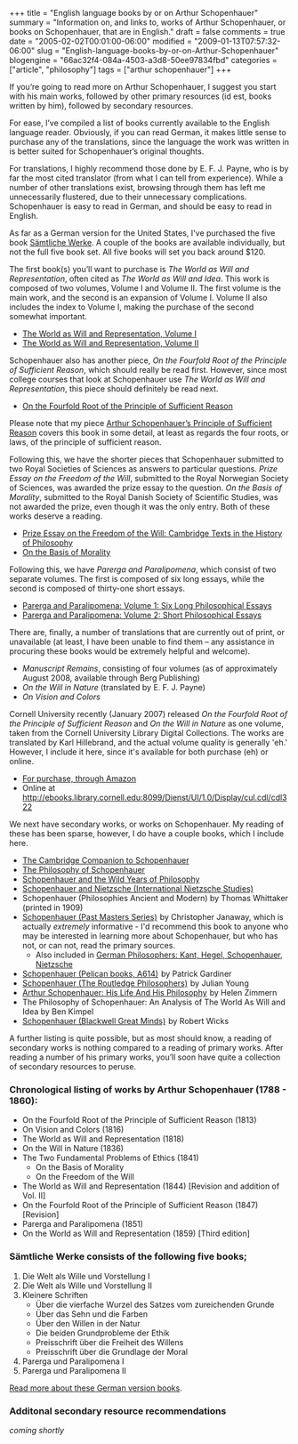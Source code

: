 +++
title = "English language books by or on Arthur Schopenhauer"
summary = "Information on, and links to, works of Arthur Schopenhauer, or books on Schopenhauer, that are in English."
draft = false
comments = true
date = "2005-02-02T00:01:00-06:00"
modified = "2009-01-13T07:57:32-06:00"
slug = "English-language-books-by-or-on-Arthur-Schopenhauer"
blogengine = "66ac32f4-084a-4503-a3d8-50ee97834fbd"
categories = ["article", "philosophy"]
tags = ["arthur schopenhauer"]
+++

<p>
If you&rsquo;re going to read more on Arthur Schopenhauer, I suggest you start with his main works, followed by other primary resources (id est, books written by him), followed by secondary resources. 
</p>
<p>
For ease, I&rsquo;ve compiled a list of books currently available to the English language reader. Obviously, if you can read German, it makes little sense to purchase any of the translations, since the language the work was written in is better suited for Schopenhauer&rsquo;s original thoughts. 
</p>
<!--more-->
<p>
For translations, I highly recommend those done by E. F. J. Payne, who is by far the most cited translator (from what I can tell from experience). While a number of other translations exist, browsing through them has left me unnecessarily flustered, due to their unnecessary complications. Schopenhauer is easy to read in German, and should be easy to read in English.<!--adsense--> 
</p>
<p>
As far as a German version for the United States, I&#39;ve purchased the five book <span><a href="http://www.amazon.com/gp/redirect.html?link_code=ur2&amp;tag=strivinglifen-20&amp;camp=1789&amp;creative=9325&amp;location=%2FS%25e4mtliche-Werke-Bd-Arthur-Schopenhauer%2Fdp%2F3518097377" onclick="window.open(this.href);return false;">S&auml;mtliche Werke</a></span>. A couple of the books are available individually, but not the full five book set. All five books will set you back around $120. 
</p>
<p>
The first book(s) you&rsquo;ll want to purchase is <em>The World as Will and Representation</em>, often cited as <em>The World as Will and Idea</em>. This work is composed of two volumes, Volume I and Volume II. The first volume is the main work, and the second is an expansion of Volume I. Volume II also includes the index to Volume I, making the purchase of the second somewhat important. 
</p>
<ul>
	<li><a href="http://www.amazon.com/gp/redirect.html?link_code=ur2&amp;tag=strivinglifen-20&amp;camp=1789&amp;creative=9325&amp;location=%2FWorld-As-Will-Representation-1%2Fdp%2F0486217612%2Fsr%3D8-1%2Fqid%3D1157390746%2Fref%3Dpd_bbs_1" onclick="window.open(this.href);return false;">The World as Will and Representation, Volume I</a></li>
	<li><a href="http://www.amazon.com/gp/redirect.html?link_code=ur2&amp;tag=strivinglifen-20&amp;camp=1789&amp;creative=9325&amp;location=%2FWorld-As-Will-Representation-2%2Fdp%2F0486217620%2Fsr%3D8-2%2Fqid%3D1157390746%2Fref%3Dpd_bbs_2" onclick="window.open(this.href);return false;">The World as Will and Representation, Volume II</a></li>
</ul>
<p>
Schopenhauer also has another piece, <em>On the Fourfold Root of the Principle of Sufficient Reason</em>, which should really be read first. However, since most college courses that look at Schopenhauer use <em>The World as Will and Representation</em>, this piece should definitely be read next. 
</p>
<ul>
	<li><a href="http://www.amazon.com/gp/redirect.html?link_code=ur2&amp;tag=strivinglifen-20&amp;camp=1789&amp;creative=9325&amp;location=%2FFourfold-Principle-Sufficient-Library-Philosophy%2Fdp%2F0875482015%2Fsr%3D1-1%2Fqid%3D1157391383%2Fref%3Dpd_bbs_1" onclick="window.open(this.href);return false;">On the Fourfold Root of the Principle of Sufficient Reason</a></li>
</ul>
<p>
Please note that my piece <a href="http://strivinglife.net/wordpress/2005/06/01/64/arthur-schopenhauers-principle-of-sufficient-reason/">Arthur Schopenhauer&rsquo;s Principle of Sufficient Reason</a> covers this book in some detail, at least as regards the four roots, or laws, of the principle of sufficient reason. 
</p>
<p>
Following this, we have the shorter pieces that Schopenhauer submitted to two Royal Societies of Sciences as answers to particular questions. <em>Prize Essay on the Freedom of the Will</em>, submitted to the Royal Norwegian Society of Sciences, was awarded the prize essay to the question. <em>On the Basis of Morality</em>, submitted to the Royal Danish Society of Scientific Studies, was not awarded the prize, even though it was the only entry. Both of these works deserve a reading. 
</p>
<ul>
	<li><a href="http://www.amazon.com/gp/redirect.html?link_code=ur2&amp;tag=strivinglifen-20&amp;camp=1789&amp;creative=9325&amp;location=%2FSchopenhauer-Freedom-Cambridge-History-Philosophy%2Fdp%2F0521577667%2Fsr%3D1-1%2Fqid%3D1157391305%2Fref%3Dsr_1_1" onclick="window.open(this.href);return false;">Prize Essay on the Freedom of the Will: Cambridge Texts in the History of Philosophy</a></li>
	<li><a href="http://www.amazon.com/gp/redirect.html?link_code=ur2&amp;tag=strivinglifen-20&amp;camp=1789&amp;creative=9325&amp;location=%2FOn-Basis-Morality-Arthur-Schopenhauer%2Fdp%2F0872204421%2Fsr%3D1-10%2Fqid%3D1157391090%2Fref%3Dsr_1_10" onclick="window.open(this.href);return false;">On the Basis of Morality</a></li>
</ul>
<p>
Following this, we have <em>Parerga and Paralipomena</em>, which consist of two separate volumes. The first is composed of six long essays, while the second is composed of thirty-one short essays. 
</p>
<ul>
	<li><a href="http://www.amazon.com/gp/redirect.html?link_code=ur2&amp;tag=strivinglifen-20&amp;camp=1789&amp;creative=9325&amp;location=%2FParerga-Paralipomena-Short-Philosophical-Essays%2Fdp%2F0199242208%2Fsr%3D1-5%2Fqid%3D1157391090%2Fref%3Dsr_1_5" onclick="window.open(this.href);return false;">Parerga and Paralipomena: Volume 1: Six Long Philosophical Essays</a></li>
	<li><a href="http://www.amazon.com/gp/redirect.html?link_code=ur2&amp;tag=strivinglifen-20&amp;camp=1789&amp;creative=9325&amp;location=%2FParerga-Paralipomena-Short-Philosophical-Essays%2Fdp%2F0199242216%2Fsr%3D1-2%2Fqid%3D1157391208%2Fref%3Dpd_bbs_2" onclick="window.open(this.href);return false;">Parerga and Paralipomena: Volume 2: Short Philosophical Essays</a></li>
</ul>
<p>
There are, finally, a number of translations that are currently out of print, or unavailable (at least, I have been unable to find them &ndash; any assistance in procuring these books would be extremely helpful and welcome). 
</p>
<ul>
	<li><em>Manuscript Remains</em>, consisting of four volumes (as of approximately August 2008, available through Berg Publishing)</li>
	<li><em>On the Will in Nature</em> (translated by E. F. J. Payne)</li>
	<li><em>On Vision and Colors</em></li>
</ul>
<p>
Cornell University recently (January 2007) released <em>On the Fourfold Root of the Principle of Sufficient Reason</em> and <em>On the Will in Nature</em> as one volume, taken from the Cornell University Library Digital Collections. The works are translated by Karl Hillebrand, and the actual volume quality is generally &#39;eh.&#39; However, I include it here, since it&#39;s available for both purchase (eh) or online. 
</p>
<ul>
	<li><a href="http://www.amazon.com/gp/redirect.html?link_code=ur2&amp;tag=strivinglifen-20&amp;camp=1789&amp;creative=9325&amp;location=%2Ffourfold-principle-sufficient-reason-nature%2Fdp%2F1429739630%2Fsr%3D1-2%2Fqid%3D1157391208%2Fref%3Dpd_bbs_2" onclick="window.open(this.href);return false;">For purchase, through Amazon</a></li>
	<li>Online at <a href="http://ebooks.library.cornell.edu:8099/Dienst/UI/1.0/Display/cul.cdl/cdl322">http://ebooks.library.cornell.edu:8099/Dienst/UI/1.0/Display/cul.cdl/cdl322</a></li>
</ul>
<p>
We next have secondary works, or works on Schopenhauer. My reading of these has been sparse, however, I do have a couple books, which I include here. 
</p>
<ul>
	<li><a href="http://www.amazon.com/gp/redirect.html?link_code=ur2&amp;tag=strivinglifen-20&amp;camp=1789&amp;creative=9325&amp;location=%2FCambridge-Companion-Schopenhauer-Companions-Philosophy%2Fdp%2F0521629241%2Fsr%3D1-1%2Fqid%3D1157391452%2Fref%3Dsr_1_1" onclick="window.open(this.href);return false;">The Cambridge Companion to Schopenhauer</a></li>
	<li><a href="http://www.amazon.com/gp/redirect.html?link_code=ur2&amp;tag=strivinglifen-20&amp;camp=1789&amp;creative=9325&amp;location=%2FPhilosophy-Schopenhauer-Bryan-Magee%2Fdp%2F0198237227" onclick="window.open(this.href);return false;">The Philosophy of Schopenhauer</a></li>
	<li><a href="http://www.amazon.com/gp/redirect.html?link_code=ur2&amp;tag=strivinglifen-20&amp;camp=1789&amp;creative=9325&amp;location=%2FSchopenhauer-Years-Philosophy-R%25fcdiger-Safranski%2Fdp%2F0674792769" onclick="window.open(this.href);return false;">Schopenhauer and the Wild Years of Philosophy</a></li>
	<li><a href="http://www.amazon.com/gp/product/0252062280?ie=UTF8&amp;tag=strivinglifen-20&amp;linkCode=as2&amp;camp=1789&amp;creative=9325&amp;creativeASIN=0252062280">Schopenhauer and Nietzsche (International Nietzsche Studies)</a><img style="margin: 0px; border: medium none" src="http://www.assoc-amazon.com/e/ir?t=strivinglifen-20&amp;l=as2&amp;o=1&amp;a=0252062280" border="0" alt="" width="1" height="1" /></li>
	<li>Schopenhauer (Philosophies Ancient and Modern) by Thomas Whittaker (printed in 1909)</li>
	<li><a href="http://www.amazon.com/gp/product/0192876856?ie=UTF8&amp;tag=strivinglifen-20&amp;linkCode=as2&amp;camp=1789&amp;creative=9325&amp;creativeASIN=0192876856">Schopenhauer (Past Masters Series)</a><img style="margin: 0px; border: medium none" src="http://www.assoc-amazon.com/e/ir?t=strivinglifen-20&amp;l=as2&amp;o=1&amp;a=0192876856" border="0" alt="" width="1" height="1" /> by Christopher Janaway, which is actually <em>extremely</em> informative - I&#39;d recommend this book to anyone who may be interested in learning more about Schopenhauer, but who has not, or can not, read the primary sources. 
	<ul>
		<li>Also included in <a href="http://www.amazon.com/gp/product/0192854240?ie=UTF8&amp;tag=strivinglifen-20&amp;linkCode=as2&amp;camp=1789&amp;creative=9325&amp;creativeASIN=0192854240">German Philosophers: Kant, Hegel, Schopenhauer, Nietzsche</a><img style="margin: 0px; border: medium none" src="http://www.assoc-amazon.com/e/ir?t=strivinglifen-20&amp;l=as2&amp;o=1&amp;a=0192854240" border="0" alt="" width="1" height="1" /></li>
	</ul>
	</li>
	<li><a href="http://www.amazon.com/gp/product/0140206140?ie=UTF8&amp;tag=strivinglifen-20&amp;linkCode=as2&amp;camp=1789&amp;creative=9325&amp;creativeASIN=0140206140">Schopenhauer (Pelican books, A614)</a><img style="margin: 0px; border: medium none" src="http://www.assoc-amazon.com/e/ir?t=strivinglifen-20&amp;l=as2&amp;o=1&amp;a=0140206140" border="0" alt="" width="1" height="1" /> by Patrick Gardiner</li>
	<li><a href="http://www.amazon.com/gp/product/0415333474?ie=UTF8&amp;tag=strivinglifen-20&amp;linkCode=as2&amp;camp=1789&amp;creative=9325&amp;creativeASIN=0415333474">Schopenhauer (The Routledge Philosophers)</a><img style="margin: 0px; border: medium none" src="http://www.assoc-amazon.com/e/ir?t=strivinglifen-20&amp;l=as2&amp;o=1&amp;a=0415333474" border="0" alt="" width="1" height="1" /> by Julian Young</li>
	<li><a href="http://www.amazon.com/gp/product/1428615229?ie=UTF8&amp;tag=strivinglifen-20&amp;linkCode=as2&amp;camp=1789&amp;creative=9325&amp;creativeASIN=1428615229">Arthur Schopenhauer: His Life And His Philosophy</a><img style="margin: 0px; border: medium none" src="http://www.assoc-amazon.com/e/ir?t=strivinglifen-20&amp;l=as2&amp;o=1&amp;a=1428615229" border="0" alt="" width="1" height="1" /> by Helen Zimmern</li>
	<li>The Philosophy of Schopenhauer: An Analysis of The World As Will and Idea by Ben Kimpel</li>
	<li><a href="http://www.amazon.com/gp/product/1405134801?ie=UTF8&amp;tag=strivinglifen-20&amp;linkCode=as2&amp;camp=1789&amp;creative=9325&amp;creativeASIN=1405134801">Schopenhauer (Blackwell Great Minds)</a><img style="margin: 0px; border: medium none" src="http://www.assoc-amazon.com/e/ir?t=strivinglifen-20&amp;l=as2&amp;o=1&amp;a=1405134801" border="0" alt="" width="1" height="1" /> by Robert Wicks</li>
</ul>
<p>
A further listing is quite possible, but as most should know, a reading of secondary works is nothing compared to a reading of primary works. After reading a number of his primary works, you&rsquo;ll soon have quite a collection of secondary resources to peruse. 
</p>
<h3>Chronological listing of works by Arthur Schopenhauer (1788 - 1860):</h3>
<ul>
	<li>On the Fourfold Root of the Principle of Sufficient Reason (1813)</li>
	<li>On Vision and Colors (1816)</li>
	<li>The World as Will and Representation (1818)</li>
	<li>On the Will in Nature (1836)</li>
	<li>The Two Fundamental Problems of Ethics (1841) 
	<ul>
		<li>On the Basis of Morality</li>
		<li>On the Freedom of the Will</li>
	</ul>
	</li>
	<li>The World as Will and Representation (1844) [Revision and addition of Vol. II]</li>
	<li>On the Fourfold Root of the Principle of Sufficient Reason (1847) [Revision]</li>
	<li>Parerga and Paralipomena (1851)</li>
	<li>On the World as Will and Representation (1859) [Third edition]</li>
</ul>
<h3><span>S&auml;mtliche Werke</span> consists of the following five books;</h3>
<ol>
	<li><span>Die Welt als Wille und Vorstellung I</span></li>
	<li><span>Die Welt als Wille und Vorstellung II</span></li>
	<li><span>Kleinere Schriften</span> 
	<ul>
		<li><span>&Uuml;ber die vierfache Wurzel des Satzes vom zureichenden Grunde</span></li>
		<li><span>&Uuml;ber das Sehn und die Farben</span></li>
		<li><span>&Uuml;ber den Willen in der Natur</span></li>
		<li><span>Die beiden Grundprobleme der Ethik</span></li>
		<li><span>Preisschrift &uuml;ber die Freiheit des Willens</span></li>
		<li><span>Preisschrift &uuml;ber die Grundlage der Moral</span></li>
	</ul>
	</li>
	<li><span>Parerga und Paralipomena I</span></li>
	<li><span>Parerga und Paralipomena II</span></li>
</ol>
<p>
<a href="http://strivinglife.net/wordpress/2007/01/28/299/arthur-schopenhauers-books-in-samtliche-werke/">Read more about these German version books</a>.
</p>
<h3>Additonal secondary resource recommendations</h3>
<p>
<em>coming shortly</em>
</p>

